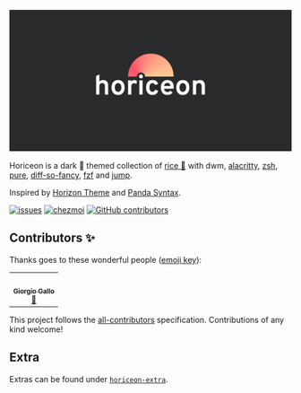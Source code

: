 ![Horiceon](.github/horiceon.png)

Horiceon is a dark 🌆 themed collection of [rice 🍚](https://wiki.archlinux.org/index.php/Dotfiles) with dwm, [alacritty](https://github.com/alacritty/alacritty), [zsh](https://github.com/zsh-users/zsh), [pure](https://github.com/sindresorhus/pure), [diff-so-fancy](https://github.com/so-fancy/diff-so-fancy), [fzf](https://github.com/junegunn/fzf) and [jump](https://github.com/gsamokovarov/jump).

Inspired by [Horizon Theme](https://marketplace.visualstudio.com/items?itemName=jolaleye.horizon-theme-vscode) and [Panda Syntax](https://github.com/tinkertrain/panda-syntax-vscode).

[![issues](https://img.shields.io/github/issues/shiftgeist/horiceon)](https://github.com/shiftgeist/horiceon/issues)
[![chezmoi](https://img.shields.io/badge/uses-chezmoi-green)](https://github.com/twpayne/chezmoi)
[![GitHub contributors](https://img.shields.io/github/contributors/shiftgeist/horiceon)](https://github.com/shiftgeist/horiceon/graphs/contributors)

## Contributors ✨

Thanks goes to these wonderful people ([emoji key](https://allcontributors.org/docs/en/emoji-key)):

<!-- ALL-CONTRIBUTORS-LIST:START - Do not remove or modify this section -->
<!-- prettier-ignore-start -->
<!-- markdownlint-disable -->
<table>
  <tr>
    <td align="center"><a href="https://stackoverflow.com/users/428627/giorgiga"><img src="https://avatars3.githubusercontent.com/u/471835?v=4?s=100" width="100px;" alt=""/><br /><sub><b>Giorgio Gallo</b></sub></a><br /><a href="https://github.com/shiftgeist/horiceon/commits?author=giorgiga" title="Documentation">📖</a></td>
  </tr>
</table>

<!-- markdownlint-restore -->
<!-- prettier-ignore-end -->

<!-- ALL-CONTRIBUTORS-LIST:END -->

This project follows the [all-contributors](https://github.com/all-contributors/all-contributors) specification. Contributions of any kind welcome!

## Extra

Extras can be found under [`horiceon-extra`](https://github.com/shiftgeist/horiceon-extra).

